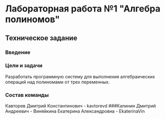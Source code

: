 # **Лабораторная работа №1 "Алгебра полиномов"**
## **Техническое задание**
### **Введение**
### **Цели и задачи**
Разработать программную систему для выполнения алгебраических операций над полиномами от трех переменных.
### **Состав команды**
Кавторев Дмитрий Константинович - kavtorevd
###Калинин Дмитрий Андреевич - 
Виняйкина Екатерина Александровна - EkaterinaVin
